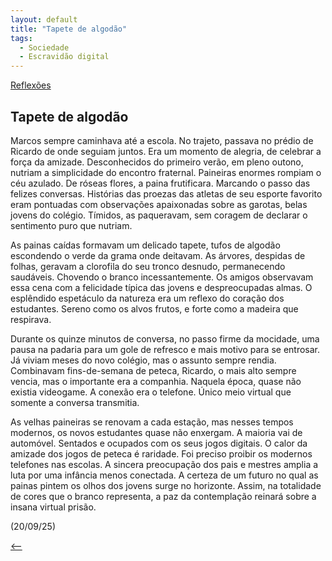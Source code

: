 ```yaml
---
layout: default
title: "Tapete de algodão"
tags:
  - Sociedade
  - Escravidão digital
--- 
```




[Reflexões](./)

## Tapete de algodão

Marcos sempre caminhava até a escola. No trajeto, passava no prédio de Ricardo de onde seguiam juntos. Era um momento de alegria, de celebrar a força da amizade. Desconhecidos do primeiro verão, em pleno outono, nutriam a simplicidade do encontro fraternal. Paineiras enormes rompiam o céu azulado. De róseas flores, a paina frutificara. Marcando o passo das felizes conversas. Histórias das proezas das atletas de seu esporte favorito eram pontuadas com observações apaixonadas sobre as garotas, belas jovens do colégio. Tímidos, as paqueravam, sem coragem de declarar o sentimento puro que nutriam.

As painas caídas formavam um delicado tapete, tufos de algodão escondendo o verde da grama onde deitavam. As árvores, despidas de folhas, geravam a clorofila do seu tronco desnudo, permanecendo saudáveis. Chovendo o branco incessantemente. Os amigos observavam essa cena com a felicidade típica das jovens e despreocupadas almas. O esplêndido espetáculo da natureza era um reflexo do coração dos estudantes. Sereno como os alvos frutos, e forte como a madeira que respirava.

Durante os quinze minutos de conversa, no passo firme da mocidade, uma pausa na padaria para um gole de refresco e mais motivo para se entrosar. Já viviam meses do novo colégio, mas o assunto sempre rendia. Combinavam fins-de-semana de peteca, Ricardo, o mais alto sempre vencia, mas o importante era a companhia. Naquela época, quase não existia videogame. A conexão era o telefone. Único meio virtual que somente a conversa transmitia.

As velhas paineiras se renovam a cada estação, mas nesses tempos modernos, os novos estudantes quase não enxergam. A maioria vai de automóvel. Sentados e ocupados com os seus jogos digitais. O calor da amizade dos jogos de peteca é raridade. Foi preciso proibir os modernos telefones nas escolas. A sincera preocupação dos pais e mestres amplia a luta por uma infância menos conectada. A certeza de um futuro no qual as painas pintem os olhos dos jovens surge no horizonte. Assim, na totalidade de cores que o branco representa, a paz da contemplação reinará sobre a insana virtual prisão.

(20/09/25)

[<--](./)